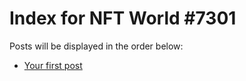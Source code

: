 # Index for NFT World #7301
Posts will be displayed in the order below:

- [Your first post](./001-first.md)

